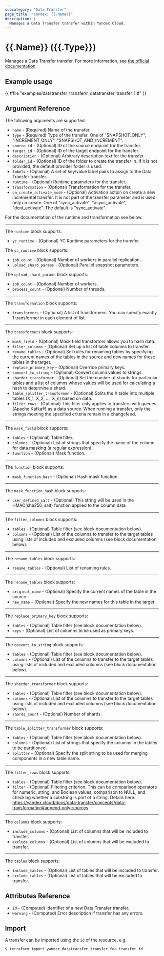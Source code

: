 ```yaml
---
subcategory: "Data Transfer"
page_title: "Yandex: {{.Name}}"
description: |-
  Manages a Data Transfer transfer within Yandex Cloud.
---
```


# {{.Name}} ({{.Type}})

Manages a Data Transfer transfer. For more information, see [the official documentation](https://cloud.yandex.com/docs/data-transfer/).

## Example usage

{{ tffile "examples/datatransfer_transfer/r_datatransfer_transfer_1.tf" }}

## Argument Reference

The following arguments are supported:

* `name` - (Required) Name of the transfer.
* `type` - (Required) Type of the transfer. One of "SNAPSHOT_ONLY", "INCREMENT_ONLY", "SNAPSHOT_AND_INCREMENT".
* `source_id` - (Optional) ID of the source endpoint for the transfer.
* `target_id` - (Optional) ID of the target endpoint for the transfer.
* `description` - (Optional) Arbitrary description text for the transfer.
* `folder_id` - (Optional) ID of the folder to create the transfer in. If it is not provided, the default provider folder is used.
* `labels` - (Optional) A set of key/value label pairs to assign to the Data Transfer transfer.
* `runtime` - (Optional) Runtime parameters for the transfer.
* `transformation` - (Optional) Transformation for the transfer.
* `on_create_activate_mode` - (Optional) Activation action on create a new incremental transfer.
It is not part of the transfer parameter and is used only on create.
One of "sync_activate", "async_activate", "dont_activate". The default is "sync_activate".

For the documentation of the runtime and transformation see below.

---

The `runtime` block supports:

* `yc_runtime` - (Optional) YC Runtime parameters for the transfer.

The `yc_runtime` block supports:

* `job_count` - (Optional) Number of workers in parallel replication.
* `upload_shard_params` - (Optional) Parallel snapshot parameters.

The `upload_shard_params` block supports:

* `job_count` - (Optional) Number of workers.
* `process_count` - (Optional) Number of threads.

---

The `transformation` block supports:

* `transformers` - (Optional) A list of transformers. You can specify exactly 1 transformer in each element of list.

---

The `transformers` block supports:

* `mask_field` - (Optional) Mask field transformer allows you to hash data.
* `filter_columns` - (Optional) Set up a list of table columns to transfer.
* `rename_tables` - (Optional) Set rules for renaming tables by specifying the current names of the tables in the source and new names for these tables in the target.
* `replace_primary_key` - (Optional) Override primary keys.
* `convert_to_string` - (Optional) Convert column values to strings.
* `sharder_transformer` - (Optional) Set the number of shards for particular tables and a list of columns whose values will be used for calculating a hash to determine a shard.
* `table_splitter_transformer` - (Optional) Splits the X table into multiple tables (X_1, X_2, ..., X_n) based on data.
* `filter_rows` - (Optional) This filter only applies to transfers with queues (Apache Kafka®) as a data source. When running a transfer, only the strings meeting the specified criteria remain in a changefeed.

---

The `mask_field` block supports:

* `tables` - (Optional) Table filter.
* `columns` - (Optional) List of strings that specify the name of the column for data masking (a regular expression).
* `function` - (Optional) Mask function.

---

The `function` block supports:

* `mask_function_hash` - (Optional) Hash mask function.

---

The `mask_function_hash` block supports:

* `user_defined_salt` - (Optional) This string will be used in the HMAC(sha256, salt) function applied to the column data.

---

The `filter_columns` block supports:

* `tables` - (Optional) Table filter (see block documentation below).
* `columns` - (Optional) List of the columns to transfer to the target tables using lists of included and excluded columns (see block documentation below).

---

The `rename_tables` block supports:

* `rename_tables` - (Optional) List of renaming rules.

---

The `rename_tables` block supports:

* `original_name` - (Optional) Specify the current names of the table in the source.
* `new_name` - (Optional) Specify the new names for this table in the target.

---

The `replace_primary_key` block supports:

* `tables` - (Optional) Table filter (see block documentation below).
* `keys` - (Optional) List of columns to be used as primary keys.

---

The `convert_to_string` block supports:

* `tables` - (Optional) Table filter (see block documentation below).
* `columns` - (Optional) List of the columns to transfer to the target tables using lists of included and excluded columns (see block documentation below).

---

The `sharder_transformer` block supports:

* `tables` - (Optional) Table filter (see block documentation below).
* `columns` - (Optional) List of the columns to transfer to the target tables using lists of included and excluded columns (see block documentation below).
* `shards_count` - (Optional) Number of shards.

---

The `table_splitter_transformer` block supports:

* `tables` - (Optional) Table filter (see block documentation below).
* `columns` - (Optional) List of strings that specify the columns in the tables to be partitioned.
* `splitter` - (Optional) Specify the split string to be used for merging components in a new table name.

---

The `filter_rows` block supports:

* `tables` - (Optional) Table filter (see block documentation below).
* `filter` - (Optional) Filtering criterion. This can be comparison operators for numeric, string, and Boolean values, comparison to NULL, and checking whether a substring is part of a string. Details here: https://yandex.cloud/docs/data-transfer/concepts/data-transformation#append-only-sources

---

The `columns` block supports:

* `include_columns` - (Optional) List of columns that will be included to transfer.
* `exclude_columns` - (Optional) List of columns that will be excluded to transfer.

---

The `tables` block supports:

* `include_tables` - (Optional) List of tables that will be included to transfer.
* `exclude_tables` - (Optional) List of tables that will be excluded to transfer.

## Attributes Reference

* `id` - (Computed) Identifier of a new Data Transfer transfer.
* `warning` - (Computed) Error description if transfer has any errors.

## Import

A transfer can be imported using the `id` of the resource, e.g.

```
$ terraform import yandex_datatransfer_transfer.foo transfer_id
```